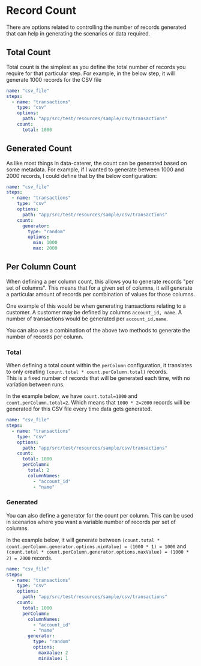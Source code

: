 # Record Count

There are options related to controlling the number of records generated that can help in generating the scenarios or data required.

## Total Count

Total count is the simplest as you define the total number of records you require for that particular step.
For example, in the below step, it will generate 1000 records for the CSV file  

```yaml
name: "csv_file"
steps:
  - name: "transactions"
    type: "csv"
    options:
      path: "app/src/test/resources/sample/csv/transactions"
    count:
      total: 1000
```

## Generated Count

As like most things in data-caterer, the count can be generated based on some metadata.
For example, if I wanted to generate between 1000 and 2000 records, I could define that by the below configuration:

```yaml
name: "csv_file"
steps:
  - name: "transactions"
    type: "csv"
    options:
      path: "app/src/test/resources/sample/csv/transactions"
    count:
      generator:
        type: "random"
        options:
          min: 1000
          max: 2000
```

## Per Column Count

When defining a per column count, this allows you to generate records "per set of columns".
This means that for a given set of columns, it will generate a particular amount of records per combination of values for those columns.  

One example of this would be when generating transactions relating to a customer. A customer may be defined by columns `account_id, name`.
A number of transactions would be generated per `account_id,name`.  

You can also use a combination of the above two methods to generate the number of records per column.

### Total

When defining a total count within the `perColumn` configuration, it translates to only creating `(count.total * count.perColumn.total)` records.  
This is a fixed number of records that will be generated each time, with no variation between runs.

In the example below, we have `count.total=1000` and `count.perColumn.total=2`. Which means that `1000 * 2=2000` records will be generated
for this CSV file every time data gets generated.

```yaml
name: "csv_file"
steps:
  - name: "transactions"
    type: "csv"
    options:
      path: "app/src/test/resources/sample/csv/transactions"
    count:
      total: 1000
      perColumn:
        total: 2
        columnNames:
          - "account_id"
          - "name"
```

### Generated

You can also define a generator for the count per column. This can be used in scenarios where you want a variable number of records
per set of columns.

In the example below, it will generate between `(count.total * count.perColumn.generator.options.minValue) = (1000 * 1) = 1000` and
`(count.total * count.perColumn.generator.options.maxValue) = (1000 * 2) = 2000` records.

```yaml
name: "csv_file"
steps:
  - name: "transactions"
    type: "csv"
    options:
      path: "app/src/test/resources/sample/csv/transactions"
    count:
      total: 1000
      perColumn:
        columnNames:
          - "account_id"
          - "name"
        generator:
          type: "random"
          options:
            maxValue: 2
            minValue: 1
```
